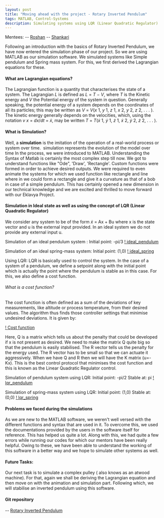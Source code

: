 ```yaml
---
layout: post
title: "Moving ahead with the project - Rotary Inverted Pendulum"
tags: MATLAB, Control-Systems
description: Simulating systems using LQR (Linear Quadratic Regulator)
---
```


Mentees:
-- [Roshan](https://github.com/RoshAd-06)
-- [Shankari](https://github.com/Shankari02)

Following an introduction with the basics of Rotary Inverted Pendulum, we have now entered the simulation phase of our project. 
So we are using MATLAB as our simulation software. We simulated systems like Simple pendulum and Spring mass system. For this, we first derived the Lagrangian equations for these.
#### What are Lagrangian equations?
The Lagrangian function is a quantity that characterises the state of a system. The Lagrangian _L_ is defined as _L_ = _T_ − _V_, where _T_ is the Kinetic energy and _V_ the Potential energy of the system in question. Generally speaking, the potential energy of a system depends on the coordinates of all its particles; this may be written as _V_ = _V_(_x_ 1, _y_ 1, _z_ 1, _x_ 2, _y_ 2, _z_ 2, . . . ). The kinetic energy generally depends on the velocities, which, using the notation _v_ _x_ = _dx_/_dt_ = _ẋ_, may be written _T_ = _T_(_ẋ_ 1, _ẏ_ 1, _ż_ 1, _ẋ_ 2, _ẏ_ 2, _ż_ 2, . . . ).

#### What is Simulation?
 Well, a **simulation** is the imitation of the operation of a real-world process or system over time.  simulation represents the evolution of the model over time In the process, we were introduced to MATLAB. Understanding the Syntax of Matlab is certainly the most complex step till now. We got to understand functions like "Ode", 'Draw', 'Rectangle'. Custom functions were formed in order to achieve desired outputs. 
 We were required to even animate the systems for which we used function like rectangle and line where in we could form a rectangle and give it a curvature as that of a bob in case of a simple pendulum.
 This has certainly opened a new dimension in our technical knowledge and we are excited and thrilled to move forward with our Eklavya Project. 

#### Simulation in Ideal state as well as using the concept of LQR (Linear Quadratic Regulator)
We consider any system to be of the form
_ẋ_ = Ax + Bu
where x is the state vector and u is the external input provided.
In an ideal system we do not provide any external input u.

Simulation of an ideal pendulum system :
Initial point: -pi/3
[! ideal_pendulum](/assets/posts/inverted_pendulum/ideal_pendulum.mp4)

Simulation of an ideal spring-mass system:
Initial point: (1,0)
[! ideal_spring](/assets/posts/inverted_pendulum/ideal_spring.mp4)


Using LQR:
LQR is basically used to control the system. In the case of a system of a pendulum, we define a setpoint along with the initial point which is actually the point where the pendulum is stable as in this case.
For this, we also define a cost function. 
###### What is a cost function?
The cost function is often defined as a sum of the deviations of key measurements, like altitude or process temperature, from their desired values. The algorithm thus finds those controller settings that minimise undesired deviations. It is given by:

[! Cost function](/assets/posts/inverted_pendulum/costf.png)

Here, Q is a matrix which tells us about the penalty that could be developed if x is not present as desired. We need to make the matrix Q quite big so that the pendulum is easily stabilised. The R vector tells us the penalty for the energy used. The R vector has to be small so that we can actuate it aggressively. When we have Q and R then we will have the K matrix (u=-Kx). This is the best control protocol that minimises the cost function and this is known as the Linear Quadratic Regulator control.

Simulation of pendulum system using LQR:
Initial point: -pi/2
Stable at: pi
[! lqr_pendulum](/assets/posts/inverted_pendulum/lqr_pendulum.mp4)

Simulation of spring-mass system using LQR:
Initial point: (1,0)
Stable at: (0,0)
[! lqr_spring](/assets/posts/inverted_pendulum/lqr_spring.mp4)



#### Problems we faced during the simulations
As we are new to the MATLAB software, we weren't well versed with the different functions and syntax that are used in it. To overcome this, we used the documentations provided by the users in the software itself for reference. This has helped us quite a lot. Along with this, we had quite a few errors while running our codes for which our mentors have been really helpful. Owing to these, we have been able to understand the working of this software in a better way and we hope to simulate other systems as well.


#### Future Tasks:
Our next task is to simulate a complex pulley ( also knows as an atwood machine). For that, again we shall be deriving the Lagrangian equation and then move on with the animation and simulation part. Following which, we will stabilise an inverted pendulum using this software.

#### Git repository
-- [Rotary Inverted Pendulum](https://github.com/Shankari02/Rotary_Inverted_Pendulum_using_MPC_and_LQR)
